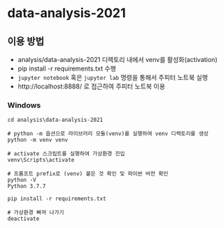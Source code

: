 # data-analysis-2021

## 이용 방법
- analysis/data-analysis-2021 디렉토리 내에서 venv를 활성화(activation)
- pip install -r requirements.txt 수행
- `jupyter notebook` 혹은 `jupyter lab` 명령을 통해서 주피터 노트북 실행
- http://localhost:8888/ 로 접근하여 주피터 노트북 이용

### Windows
```shell
cd analysis\data-analysis-2021

# python -m 옵션으로 라이브러리 모듈(venv)를 실행하여 venv 디렉토리를 생성
python -m venv venv

# activate 스크립트를 실행하여 가상환경 진입
venv\Scripts\activate

# 프롬프트 prefix로 (venv) 붙은 것 확인 및 파이썬 버전 확인
python -V
Python 3.7.7

pip install -r requirements.txt

# 가상환경 빠져 나가기
deactivate
```